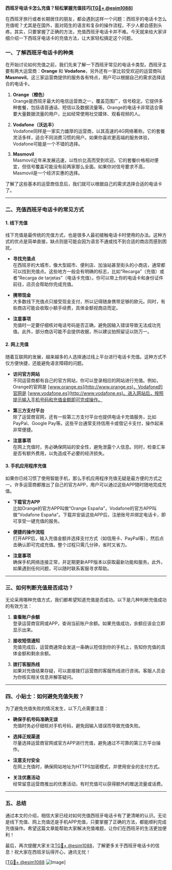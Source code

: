 **西班牙电话卡怎么充值？轻松掌握充值技巧[[TG💪+ @esim1088](https://t.me/s/esim1088)]**

在西班牙旅行或者长期居住的朋友，都会遇到这样一个问题：西班牙的电话卡怎么充值呢？尤其是在国外，面对陌生的语言和复杂的操作流程，不少人都会感到头疼。其实，只要掌握了正确的方法，充值西班牙电话卡并不难。今天就来给大家详细介绍一下西班牙电话卡的充值方法，让大家轻松搞定这个问题。

### 一、了解西班牙电话卡的种类

在开始讨论如何充值之前，我们先来了解一下西班牙常见的电话卡类型。西班牙主要有两大运营商：**Orange** 和 **Vodafone**，另外还有一家比较受欢迎的运营商叫 **Masmovil**。这三家运营商提供的服务各有特点，用户可以根据自己的需求选择适合的电话卡。

1. **Orange（橙色）**  
   Orange是西班牙最大的电信运营商之一，覆盖范围广，信号稳定。它提供多种套餐，包括语音通话、短信以及数据流量等。Orange的电话卡非常适合需要大量数据流量的用户，比如经常使用社交媒体、观看视频的人。

2. **Vodafone（沃达丰）**  
   Vodafone同样是一家实力雄厚的运营商，以其高速的4G网络著称。它的套餐灵活多样，适合不同消费习惯的用户。如果你喜欢更高端的服务体验，Vodafone可能是一个不错的选择。

3. **Masmovil**  
   Masmovil近年来发展迅速，以性价比高而受到欢迎。它的套餐价格相对便宜，但信号覆盖可能没有前两家那么全面。如果你对信号要求不高，Masmovil是一个经济实惠的选择。

了解了这些基本的运营商信息后，我们就可以根据自己的需求选择合适的电话卡了。

---

### 二、充值西班牙电话卡的常见方式

#### 1. 线下充值

线下充值是最传统的充值方式，也是很多人最初接触电话卡时使用的办法。这种方式的优点是简单直接，缺点则是可能会因为语言不通或找不到合适的商店而感到困扰。

- **寻找充值点**  
  在西班牙的大城市，像大型超市、便利店、加油站甚至街头的小商店，通常都可以找到充值点。这些地方一般会有明确的标志，比如“Recarga”（充值）或者“Recarga de tarjetas”（电话卡充值）。你可以带上你的电话卡和身份证件前往，店员会帮助你完成充值。

- **携带现金**  
  大多数线下充值点只接受现金支付，所以记得随身携带足够的欧元。同时，有些商店可能会收取小额手续费，具体金额视商店而定。

- **注意事项**  
  充值时一定要仔细核对电话号码是否正确，避免因输入错误导致无法成功充值。此外，部分商店可能不会提供收据，所以建议拍照留证以防万一。

#### 2. 网上充值

随着互联网的发展，越来越多的人选择通过线上平台进行电话卡充值。这种方式不仅方便快捷，还能避免语言障碍的问题。

- **访问官方网站**  
  不同运营商都有自己的官方网站，你可以登录相应的网站进行充值。例如，Orange的官网是 [www.orange.es](http://www.orange.es)，Vodafone的官网是 [www.vodafone.es](http://www.vodafone.es)。进入网站后，按照提示输入手机号码和充值金额即可完成操作。

- **第三方支付平台**  
  除了运营商官网，还有一些第三方支付平台也提供电话卡充值服务，比如PayPal、Google Pay等。这些平台通常支持信用卡或借记卡支付，操作起来非常便捷。

- **注意事项**  
  在网上充值时，务必确保网站的安全性，避免泄露个人信息。同时，检查汇率是否有额外费用，以免造成不必要的经济损失。

#### 3. 手机应用程序充值

如果你已经习惯了使用智能手机，那么手机应用程序充值无疑是最方便的方式之一。许多运营商都推出了自己的官方APP，用户可以通过这些APP随时随地完成充值。

- **下载官方APP**  
  比如Orange的官方APP叫做“Orange España”，Vodafone的官方APP叫做“Vodafone España”。下载并安装这些APP后，注册账号并绑定电话卡，即可享受一键充值的服务。

- **便捷的操作流程**  
  打开APP后，输入充值金额并选择支付方式（如信用卡、PayPal等），然后点击确认即可完成充值。整个过程只需几分钟，省时又省力。

- **注意事项**  
  确保手机网络连接正常，并定期更新APP版本以获取最新功能和服务。此外，如果遇到任何问题，可以随时联系客服寻求帮助。

---

### 三、如何判断充值是否成功？

无论采用哪种充值方式，我们都希望知道充值是否成功。以下是几种判断充值成功的有效方法：

1. **查看账户余额**  
   登录运营商官网或APP，查询当前账户余额。如果充值成功，余额应该会立即显示出来。

2. **接收短信通知**  
   充值完成后，运营商通常会发送一条确认短信到你的手机上，告知你充值的具体金额和剩余余额。

3. **拨打客服热线**  
   如果对充值结果存疑，可以直接拨打运营商的客服热线进行咨询。客服人员会为你核实相关信息并解答疑问。

---

### 四、小贴士：如何避免充值失败？

为了避免充值失败的情况发生，以下几点需要注意：

- **确保手机号码准确无误**  
  充值时务必仔细核对手机号码，避免因输入错误而导致充值失败。

- **选择正规渠道**  
  尽量选择运营商官网或官方APP进行充值，避免通过不可靠的第三方平台操作。

- **注意支付安全**  
  在网上充值时，确保网站地址为HTTPS加密模式，并使用安全的支付方式。

- **关注优惠活动**  
  经常留意运营商推出的优惠活动，有时充值可以获得额外的赠送流量或话费。

---

### 五、总结

通过本文的介绍，相信大家已经对如何充值西班牙电话卡有了更清晰的认识。无论是线下充值、网上充值还是手机APP充值，只要掌握了正确的方法，都能顺利完成充值操作。希望这篇文章能帮助大家解决充值难题，让你们在西班牙的生活更加便利！

最后，再次提醒大家关注[TG💪+ @esim1088](https://t.me/s/esim1088)，了解更多关于西班牙电话卡的信息！祝大家在西班牙玩得开心，通讯无忧！

[[TG💪+ @esim1088](https://t.me/s/esim1088) ![Image](https://i.postimg.cc/4NQfJmqS/Snipaste-2025-05-13-00-14-12.png)]